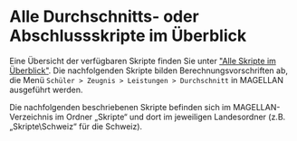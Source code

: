 # Alle Durchschnitts- oder Abschlussskripte im Überblick

Eine Übersicht der verfügbaren Skripte finden Sie unter ["Alle Skripte im Überblick"](https://doc.la.stueber.de/alle_skripte_im_uberblick.html). Die nachfolgenden Skripte bilden Berechnungsvorschriften ab, die Menü ```Schüler > Zeugnis > Leistungen > Durchschnitt``` in MAGELLAN ausgeführt werden.

Die nachfolgenden beschriebenen Skripte befinden sich im MAGELLAN-Verzeichnis im Ordner „Skripte“ und dort im jeweiligen Landesordner (z.B. „Skripte\Schweiz“ für die Schweiz). 


